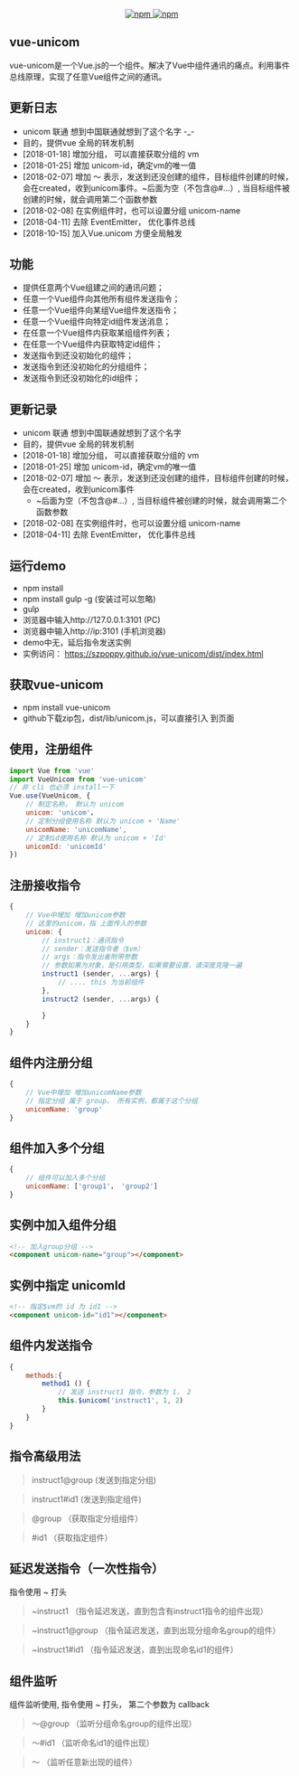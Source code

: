 

<p align="center">
   <a href="https://www.npmjs.com/package/vue-unicom">
   		<img src="https://img.shields.io/npm/v/vue-unicom.svg?style=flat" alt="npm">
   </a>
   <a href="https://www.npmjs.com/package/vue-unicom">
   		<img src="https://img.shields.io/npm/dm/vue-unicom.svg?style=flat" alt="npm">
   </a>
</p>

## vue-unicom

vue-unicom是一个Vue.js的一个组件。解决了Vue中组件通讯的痛点。利用事件总线原理，实现了任意Vue组件之间的通讯。


## 更新日志
* unicom 联通 想到中国联通就想到了这个名字 -_-
* 目的，提供vue 全局的转发机制
* [2018-01-18] 增加分组， 可以直接获取分组的 vm
* [2018-01-25] 增加 unicom-id，确定vm的唯一值
* [2018-02-07] 增加 ～ 表示，发送到还没创建的组件，目标组件创建的时候，会在created，收到unicom事件。~后面为空（不包含@#...）, 当目标组件被创建的时候，就会调用第二个函数参数            
* [2018-02-08] 在实例组件时，也可以设置分组 unicom-name
* [2018-04-11] 去除 EventEmitter， 优化事件总线
* [2018-10-15] 加入Vue.unicom 方便全局触发

## 功能

- 提供任意两个Vue组建之间的通讯问题；
- 任意一个Vue组件向其他所有组件发送指令；
- 任意一个Vue组件向某组Vue组件发送指令；
- 任意一个Vue组件向特定id组件发送消息；
- 在任意一个Vue组件内获取某组组件列表；
- 在任意一个Vue组件内获取特定id组件；
- 发送指令到还没初始化的组件；
- 发送指令到还没初始化的分组组件；
- 发送指令到还没初始化的id组件；



## 更新记录

* unicom 联通 想到中国联通就想到了这个名字
* 目的，提供vue 全局的转发机制
* [2018-01-18] 增加分组， 可以直接获取分组的 vm
* [2018-01-25] 增加 unicom-id，确定vm的唯一值
* [2018-02-07] 增加 ～ 表示，发送到还没创建的组件，目标组件创建的时候，会在created，收到unicom事件
  - ~后面为空（不包含@#...）, 当目标组件被创建的时候，就会调用第二个函数参数
* [2018-02-08] 在实例组件时，也可以设置分组 unicom-name
* [2018-04-11] 去除 EventEmitter， 优化事件总线


## 运行demo
- npm install
- npm install gulp -g   (安装过可以忽略)
- gulp
- 浏览器中输入http://127.0.0.1:3101 (PC)
- 浏览器中输入http://ip:3101 (手机浏览器)
- demo中无，延后指令发送实例
- 实例访问： https://szpoppy.github.io/vue-unicom/dist/index.html

## 获取vue-unicom
- npm install vue-unicom
- github下载zip包，dist/lib/unicom.js，可以直接引入 到页面


## 使用，注册组件
````javascript
import Vue from 'vue'
import VueUnicom from 'vue-unicom'
// 非 cli 也必须 install一下
Vue.use(VueUnicom, {
    // 制定名称， 默认为 unicom
    unicom: 'unicom'，
    // 定制分组使用名称 默认为 unicom + 'Name'
    unicomName: 'unicomName',
    // 定制id使用名称 默认为 unicom + 'Id'
    unicomId: 'unicomId'
})
````

## 注册接收指令
````javascript
{
    // Vue中增加 增加unicom参数
    // 这里的unicom，指 上面传入的参数
    unicom: {
        // instruct1：通讯指令
        // sender：发送指令者（$vm）
        // args：指令发出者附带参数
        // 参数如果为对象，是引用类型，如果需要设置，请深度克隆一遍
        instruct1 (sender, ...args) {
            // .... this 为当前组件
        },
        instruct2 (sender, ...args) {

        }
    }
}
````

## 组件内注册分组
````javascript
{
    // Vue中增加 增加unicomName参数
    // 指定分组 属于 group， 所有实例，都属于这个分组
    unicomName: 'group'
}
````


## 组件加入多个分组
````javascript
{
    // 组件可以加入多个分组
    unicomName: ['group1'， 'group2']
}
````


## 实例中加入组件分组
````html
<!-- 加入group分组 -->
<component unicom-name="group"></component>
````


## 实例中指定 unicomId
````html
<!-- 指定$vm的 id 为 id1 -->
<component unicom-id="id1"></component>
````


## 组件内发送指令
````javascript
{
    methods:{
        method1 () {
            // 发送 instruct1 指令，参数为 1， 2
            this.$unicom('instruct1', 1, 2)
        }
    }
}
````

## 指令高级用法

> instruct1@group   (发送到指定分组)

> instruct1#id1     (发送到指定组件)

> @group            （获取指定分组组件）

> \#id1             （获取指定组件）



## 延迟发送指令（一次性指令）

指令使用 ~ 打头

> \~instruct1       （指令延迟发送，直到包含有instruct1指令的组件出现）

> \~instruct1@group （指令延迟发送，直到出现分组命名group的组件）

> \~instruct1#id1   （指令延迟发送，直到出现命名id1的组件）



## 组件监听

组件监听使用, 指令使用 ~ 打头， 第二个参数为 callback 

> ～@group          （监听分组命名group的组件出现）

> ～#id1            （监听命名id1的组件出现）

> ～                （监听任意新出现的组件）